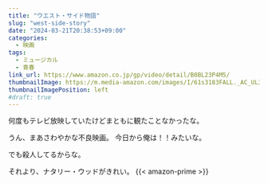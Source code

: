 ```yaml
---
title: "ウエスト・サイド物語"
slug: "west-side-story"
date: "2024-03-21T20:38:53+09:00"
categories:
  - 映画
tags:
  - ミュージカル
  - 青春
link_url: https://www.amazon.co.jp/gp/video/detail/B0BL23P4M5/
thumbnailImage: https://m.media-amazon.com/images/I/61s3183FALL._AC_UL320_.jpg
thumbnailImagePosition: left
#draft: true
---
```

何度もテレビ放映していたけどまともに観たことなかったな。
<!--more-->
うん、まあさわやかな不良映画。
今日から俺は！！みたいな。

でも殺人してるからな。

それより、ナタリー・ウッドがきれい。
{{< amazon-prime >}}
